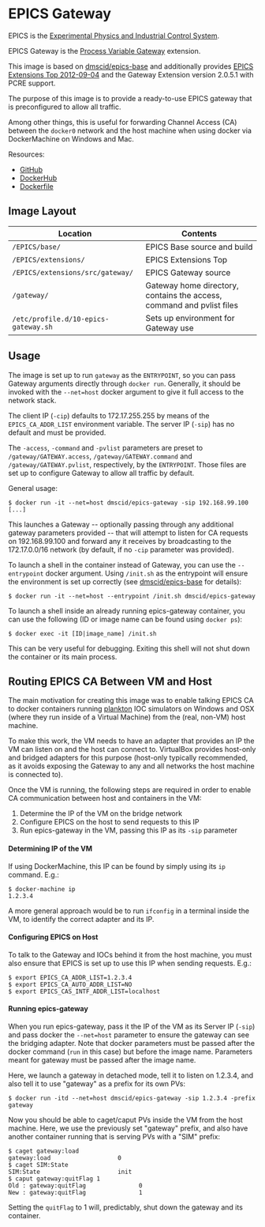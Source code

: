 # EPICS Gateway

EPICS is the [Experimental Physics and Industrial Control System](http://www.aps.anl.gov/epics/).

EPICS Gateway is the [Process Variable Gateway](http://www.aps.anl.gov/epics/extensions/gateway/) extension.

This image is based on [dmscid/epics-base](https://hub.docker.com/r/dmscid/epics-base/) and additionally provides [EPICS Extensions Top 2012-09-04](https://www.aps.anl.gov/epics/download/extensions/index.php) and the Gateway Extension version 2.0.5.1 with PCRE support.

The purpose of this image is to provide a ready-to-use EPICS gateway that is preconfigured to allow all traffic.

Among other things, this is useful for forwarding Channel Access (CA) between the `docker0` network and the host machine when using docker via DockerMachine on Windows and Mac.

Resources:
- [GitHub](https://github.com/DMSC-Instrument-Data/plankton-misc/tree/master/docker/epics-gateway)
- [DockerHub](https://hub.docker.com/r/dmscid/epics-gateway/)
- [Dockerfile](https://github.com/DMSC-Instrument-Data/plankton-misc/blob/master/docker/epics-gateway/Dockerfile)


## Image Layout

Location | Contents
-------- | --------
`/EPICS/base/` | EPICS Base source and build
`/EPICS/extensions/` | EPICS Extensions Top
`/EPICS/extensions/src/gateway/` | EPICS Gateway source
`/gateway/` | Gateway home directory, contains the access, command and pvlist files
`/etc/profile.d/10-epics-gateway.sh` | Sets up environment for Gateway use


## Usage

The image is set up to run `gateway` as the `ENTRYPOINT`, so you can pass Gateway arguments directly through `docker run`. Generally, it should be invoked with the `--net=host` docker argument to give it full access to the network stack.

The client IP (`-cip`) defaults to 172.17.255.255 by means of the `EPICS_CA_ADDR_LIST` environment variable. The server IP (`-sip`) has no default and must be provided.

The `-access`, `-command` and `-pvlist` parameters are preset to `/gateway/GATEWAY.access`, `/gateway/GATEWAY.command` and `/gateway/GATEWAY.pvlist`, respectively, by the `ENTRYPOINT`. Those files are set up to configure Gateway to allow all traffic by default.

General usage:
```
$ docker run -it --net=host dmscid/epics-gateway -sip 192.168.99.100 [...]
```

This launches a Gateway -- optionally passing through any additional gateway parameters provided -- that will attempt to listen for CA requests on 192.168.99.100 and forward any it receives by broadcasting to the 172.17.0.0/16 network (by default, if no `-cip` parameter was provided).

To launch a shell in the container instead of Gateway, you can use the `--entrypoint` docker argument. Using `/init.sh` as the entrypoint will ensure the environment is set up correctly (see [dmscid/epics-base](https://hub.docker.com/r/dmscid/epics-base/) for details):
```
$ docker run -it --net=host --entrypoint /init.sh dmscid/epics-gateway
```

To launch a shell inside an already running epics-gateway container, you can use the following (ID or image name can be found using `docker ps`):
```
$ docker exec -it [ID|image_name] /init.sh
```
This can be very useful for debugging. Exiting this shell will not shut down the container or its main process.

## Routing EPICS CA Between VM and Host

The main motivation for creating this image was to enable talking EPICS CA to docker containers running [plankton](https://hub.docker.com/r/dmscid/plankton/) IOC simulators on Windows and OSX (where they run inside of a Virtual Machine) from the (real, non-VM) host machine.

To make this work, the VM needs to have an adapter that provides an IP the VM can listen on and the host can connect to. VirtualBox provides host-only and bridged adapters for this purpose (host-only typically recommended, as it avoids exposing the Gateway to any and all networks the host machine is connected to).

Once the VM is running, the following steps are required in order to enable CA communication between host and containers in the VM:

1. Determine the IP of the VM on the bridge network
2. Configure EPICS on the host to send requests to this IP
3. Run epics-gateway in the VM, passing this IP as its `-sip` parameter

#### Determining IP of the VM

If using DockerMachine, this IP can be found by simply using its `ip` command. E.g.:
```
$ docker-machine ip
1.2.3.4
```

A more general approach would be to run `ifconfig` in a terminal inside the VM, to identify the correct adapter and its IP.

#### Configuring EPICS on Host

To talk to the Gateway and IOCs behind it from the host machine, you must also ensure that EPICS is set up to use this IP when sending requests. E.g.:
```
$ export EPICS_CA_ADDR_LIST=1.2.3.4
$ export EPICS_CA_AUTO_ADDR_LIST=NO
$ export EPICS_CAS_INTF_ADDR_LIST=localhost
```

#### Running epics-gateway

When you run epics-gateway, pass it the IP of the VM as its Server IP (`-sip`) and pass docker the `--net=host` parameter to ensure the gateway can see the bridging adapter. Note that docker parameters must be passed after the docker command (`run` in this case) but before the image name. Parameters meant for gateway must be passed after the image name.

Here, we launch a gateway in detached mode, tell it to listen on 1.2.3.4, and also tell it to use "gateway" as a prefix for its own PVs:
```
$ docker run -itd --net=host dmscid/epics-gateway -sip 1.2.3.4 -prefix gateway
```

Now you should be able to caget/caput PVs inside the VM from the host machine. Here, we use the previously set "gateway" prefix, and also have another container running that is serving PVs with a "SIM" prefix:
```
$ caget gateway:load
gateway:load                   0
$ caget SIM:State
SIM:State                      init
$ caput gateway:quitFlag 1
Old : gateway:quitFlag               0
New : gateway:quitFlag               1
```
Setting the `quitFlag` to 1 will, predictably, shut down the gateway and its container.

